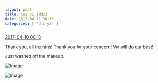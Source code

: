 ```yaml
---
layout: post
title: CHI Yi (池忆)
date: 2017-04-10 00:13
categories: [ 'chi-yi' ]
---
```


<div class="weibo-info">
  <a href="http://weibo.com/6117581836/EDLAhilNq">2017-04-10 00:13</a>
</div>

Thank you, all the fans! Thank you for your concern! We will do our best!

Just washed off the makeup.

<!-- more -->

![Image](http://wx1.sinaimg.cn/mw690/006G0KuMgy1fegvq0lwkmj30qo0zk79l.jpg)

![Image](http://wx1.sinaimg.cn/mw690/006G0KuMgy1fegvq1izj2j30qo0zktcd.jpg)

